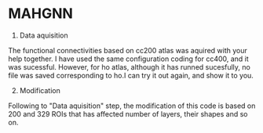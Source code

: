 # MAHGNN

1) Data aquisition 

The functional connectivities based on cc200 atlas was aquired with your help together.
I have used the same configuration coding for cc400, and it was sucessful. However, for ho atlas, although it has runned sucesfully, no file was saved corresponding to ho.I can try it out again, and show it to you.

2) Modification

Following to "Data aquisition" step, the modification of this code is based on 200 and 329 ROIs that has affected number of layers, their shapes and so on.
